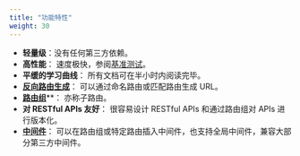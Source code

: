 ```yaml
---
title: "功能特性"
weight: 30
---
```


- **轻量级**：没有任何第三方依赖。
- **高性能**： 速度极快，参阅[基准测试](/zh/gettting-started/benchmark)。
- **平缓的学习曲线**： 所有文档可在半小时内阅读完毕。
- [**反向路由生成**](/zh/basics/routing/url-generation)： 可以通过命名路由或匹配路由生成 URL。
- [**路由组**](/zh/basics/routing/route-group)**： 亦称子路由。
- **对 RESTful APIs 友好**： 很容易设计 RESTful APIs 和通过路由组对 APIs 进行版本化。
- [**中间件**](/zh/basics/middleware)： 可以在路由组或特定路由插入中间件，也支持全局中间件，兼容大部分第三方中间件。
